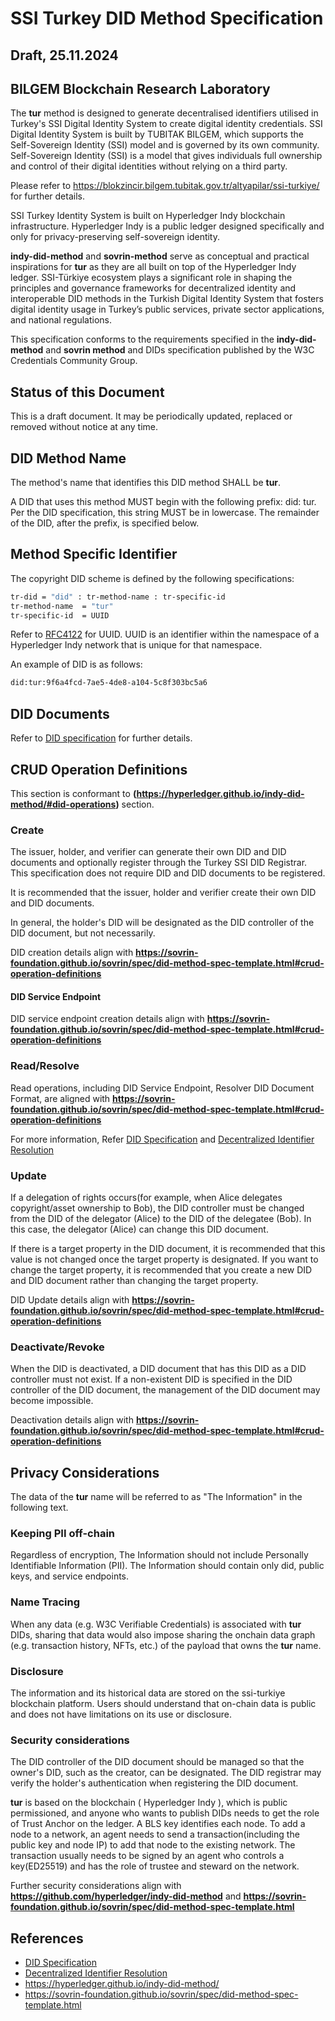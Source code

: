# SSI Turkey DID Method Specification
## Draft, 25.11.2024
## BILGEM Blockchain Research Laboratory


The **tur** method is designed to generate decentralised identifiers utilised in Turkey's SSI Digital Identity System to create digital identity credentials. SSI Digital Identity System is built by TUBITAK BILGEM, which supports the Self-Sovereign Identity (SSI) model and is governed by its own community. Self-Sovereign Identity (SSI) is a model that gives individuals full ownership and control of their digital identities without relying on a third party. 

Please refer to https://blokzincir.bilgem.tubitak.gov.tr/altyapilar/ssi-turkiye/ for further details.

SSI Turkey Identity System is built on Hyperledger Indy blockchain infrastructure. Hyperledger Indy is a public ledger designed specifically and only for privacy-preserving self-sovereign identity. 

**indy-did-method** and **sovrin-method** serve as conceptual and practical inspirations for **tur** as they are all built on top of the Hyperledger Indy ledger. SSI-Türkiye ecosystem plays a significant role in shaping the principles and governance frameworks for decentralized identity and interoperable DID methods in the Turkish Digital Identity System that fosters digital identity usage in Turkey’s public services, private sector applications, and national regulations.

This specification conforms to the requirements specified in the **indy-did-method** and **sovrin method** and DIDs specification published by the W3C Credentials Community Group.

## Status of this Document
This is a draft document. It may be periodically updated, replaced or removed without notice at any time.

## DID Method Name
The method's name that identifies this DID method SHALL be **tur**.

A DID that uses this method MUST begin with the following prefix: did: tur. Per the DID specification, this string MUST be in lowercase. The remainder of the DID, after the prefix, is specified below.

## Method Specific Identifier
The copyright DID scheme is defined by the following specifications:
```sh
tr-did = "did" : tr-method-name : tr-specific-id
tr-method-name	= "tur"
tr-specific-id	= UUID
```
Refer to [RFC4122](https://www.ietf.org/rfc/rfc4122.txt) for UUID. UUID is an identifier within the namespace of a Hyperledger Indy network that is unique for that namespace.

An example of DID is as follows:
```sh
did:tur:9f6a4fcd-7ae5-4de8-a104-5c8f303bc5a6
```

## DID Documents

Refer to [DID specification](https://w3c.github.io/did-core/) for further details.

## CRUD Operation Definitions

This section is conformant to **(https://hyperledger.github.io/indy-did-method/#did-operations)** section.

### Create

The issuer, holder, and verifier can generate their own DID and DID documents and optionally register through the Turkey SSI DID Registrar. This specification does not require DID and DID documents to be registered.

It is recommended that the issuer, holder and verifier create their own DID and DID documents.

In general, the holder's DID will be designated as the DID controller of the DID document, but not necessarily. 

DID creation details align with **https://sovrin-foundation.github.io/sovrin/spec/did-method-spec-template.html#crud-operation-definitions**

#### DID Service Endpoint

DID service endpoint creation details align with **https://sovrin-foundation.github.io/sovrin/spec/did-method-spec-template.html#crud-operation-definitions**

### Read/Resolve

Read operations, including DID Service Endpoint, Resolver DID Document Format, are aligned with **https://sovrin-foundation.github.io/sovrin/spec/did-method-spec-template.html#crud-operation-definitions**

For more information, Refer [DID Specification](https://www.w3.org/TR/did-core/) and [Decentralized Identifier Resolution](https://w3c-ccg.github.io/did-resolution/)


### Update
If a delegation of rights occurs(for example, when Alice delegates copyright/asset ownership to Bob), the DID controller must be changed from the DID of the delegator (Alice) to the DID of the delegatee (Bob). In this case, the delegator (Alice) can change this DID document. 

If there is a target property in the DID document, it is recommended that this value is not changed once the target property is designated. If you want to change the target property, it is recommended that you create a new DID and DID document rather than changing the target property.

DID Update details align with **https://sovrin-foundation.github.io/sovrin/spec/did-method-spec-template.html#crud-operation-definitions**


### Deactivate/Revoke

When the DID is deactivated, a DID document that has this DID as a DID controller must not exist. If a non-existent DID is specified in the DID controller of the DID document, the management of the DID document may become impossible.

Deactivation details align with **https://sovrin-foundation.github.io/sovrin/spec/did-method-spec-template.html#crud-operation-definitions**

## Privacy Considerations

The data of the **tur** name will be referred to as "The Information" in the following text.

### Keeping PII off-chain
Regardless of encryption, The Information should not include Personally Identifiable Information (PII). The Information should contain only did, public keys, and service endpoints.

### Name Tracing
When any data (e.g. W3C Verifiable Credentials) is associated with **tur** DIDs, sharing that data would also impose sharing the onchain data graph (e.g. transaction history, NFTs, etc.) of the payload that owns the **tur** name.

### Disclosure
The information and its historical data are stored on the ssi-turkiye blockchain platform. Users should understand that on-chain data is public and does not have limitations on its use or disclosure.

### Security considerations
The DID controller of the DID document should be managed so that the owner's DID, such as the creator, can be designated. The  DID registrar may verify the holder's authentication when registering the DID document.

**tur** is based on the blockchain ( Hyperledger Indy ), which is public permissioned, and anyone who wants to publish DIDs needs to get the role of Trust Anchor on the ledger. A BLS key identifies each node. To add a node to a network, an agent needs to send a transaction(including the public key and node IP) to add that node to the existing network. The transaction usually needs to be signed by an agent who controls a key(ED25519) and has the role of trustee and steward on the network.

Further security considerations align with **https://github.com/hyperledger/indy-did-method** and **https://sovrin-foundation.github.io/sovrin/spec/did-method-spec-template.html**



## References

- [DID Specification](https://www.w3.org/TR/did-core/)
- [Decentralized Identifier Resolution](https://w3c-ccg.github.io/did-resolution/)
- https://hyperledger.github.io/indy-did-method/
- https://sovrin-foundation.github.io/sovrin/spec/did-method-spec-template.html
